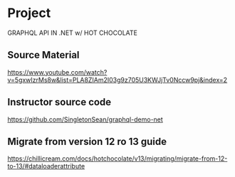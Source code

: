 ﻿# Project
GRAPHQL API IN .NET w/ HOT CHOCOLATE

## Source Material
https://www.youtube.com/watch?v=5gxwIzrMs8w&list=PLA8ZIAm2I03g9z705U3KWJjTv0Nccw9pj&index=2

## Instructor source code
https://github.com/SingletonSean/graphql-demo-net

## Migrate from version 12 ro 13 guide
https://chillicream.com/docs/hotchocolate/v13/migrating/migrate-from-12-to-13/#dataloaderattribute